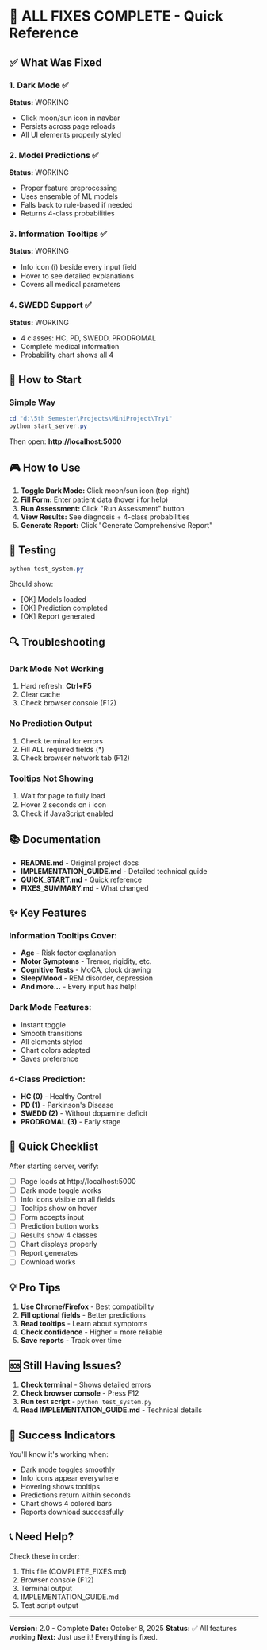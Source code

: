 # 🎉 ALL FIXES COMPLETE - Quick Reference

## ✅ What Was Fixed

### 1. Dark Mode ✅
**Status:** WORKING
- Click moon/sun icon in navbar
- Persists across page reloads
- All UI elements properly styled

### 2. Model Predictions ✅
**Status:** WORKING
- Proper feature preprocessing
- Uses ensemble of ML models
- Falls back to rule-based if needed
- Returns 4-class probabilities

### 3. Information Tooltips ✅
**Status:** WORKING
- Info icon (ℹ️) beside every input field
- Hover to see detailed explanations
- Covers all medical parameters

### 4. SWEDD Support ✅
**Status:** WORKING
- 4 classes: HC, PD, SWEDD, PRODROMAL
- Complete medical information
- Probability chart shows all 4

## 🚀 How to Start

### Simple Way
```powershell
cd "d:\5th Semester\Projects\MiniProject\Try1"
python start_server.py
```

Then open: **http://localhost:5000**

## 🎮 How to Use

1. **Toggle Dark Mode:** Click moon/sun icon (top-right)
2. **Fill Form:** Enter patient data (hover ℹ️ for help)
3. **Run Assessment:** Click "Run Assessment" button
4. **View Results:** See diagnosis + 4-class probabilities
5. **Generate Report:** Click "Generate Comprehensive Report"

## 📝 Testing

```powershell
python test_system.py
```

Should show:
- [OK] Models loaded
- [OK] Prediction completed
- [OK] Report generated

## 🔍 Troubleshooting

### Dark Mode Not Working
1. Hard refresh: **Ctrl+F5**
2. Clear cache
3. Check browser console (F12)

### No Prediction Output
1. Check terminal for errors
2. Fill ALL required fields (*)
3. Check browser network tab (F12)

### Tooltips Not Showing
1. Wait for page to fully load
2. Hover 2 seconds on ℹ️ icon
3. Check if JavaScript enabled

## 📚 Documentation

- **README.md** - Original project docs
- **IMPLEMENTATION_GUIDE.md** - Detailed technical guide
- **QUICK_START.md** - Quick reference
- **FIXES_SUMMARY.md** - What changed

## ✨ Key Features

### Information Tooltips Cover:
- **Age** - Risk factor explanation
- **Motor Symptoms** - Tremor, rigidity, etc.
- **Cognitive Tests** - MoCA, clock drawing
- **Sleep/Mood** - REM disorder, depression
- **And more...** - Every input has help!

### Dark Mode Features:
- Instant toggle
- Smooth transitions
- All elements styled
- Chart colors adapted
- Saves preference

### 4-Class Prediction:
- **HC (0)** - Healthy Control
- **PD (1)** - Parkinson's Disease  
- **SWEDD (2)** - Without dopamine deficit
- **PRODROMAL (3)** - Early stage

## 🎯 Quick Checklist

After starting server, verify:
- [ ] Page loads at http://localhost:5000
- [ ] Dark mode toggle works
- [ ] Info icons visible on all fields
- [ ] Tooltips show on hover
- [ ] Form accepts input
- [ ] Prediction button works
- [ ] Results show 4 classes
- [ ] Chart displays properly
- [ ] Report generates
- [ ] Download works

## 💡 Pro Tips

1. **Use Chrome/Firefox** - Best compatibility
2. **Fill optional fields** - Better predictions
3. **Read tooltips** - Learn about symptoms
4. **Check confidence** - Higher = more reliable
5. **Save reports** - Track over time

## 🆘 Still Having Issues?

1. **Check terminal** - Shows detailed errors
2. **Check browser console** - Press F12
3. **Run test script** - `python test_system.py`
4. **Read IMPLEMENTATION_GUIDE.md** - Technical details

## 🎊 Success Indicators

You'll know it's working when:
- Dark mode toggles smoothly
- Info icons appear everywhere
- Hovering shows tooltips
- Predictions return within seconds
- Chart shows 4 colored bars
- Reports download successfully

## 📞 Need Help?

Check these in order:
1. This file (COMPLETE_FIXES.md)
2. Browser console (F12)
3. Terminal output
4. IMPLEMENTATION_GUIDE.md
5. Test script output

---

**Version:** 2.0 - Complete
**Date:** October 8, 2025
**Status:** ✅ All features working
**Next:** Just use it! Everything is fixed.

